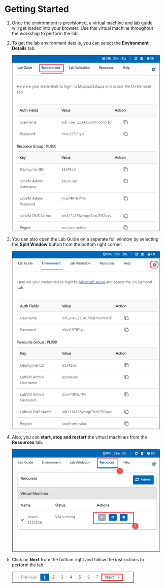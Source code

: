 # Getting Started

1. Once the environment is provisioned, a virtual machine and lab guide will get loaded into your browser. Use this virtual machine throughout the workshop to perform the lab.

1. To get the lab environment details, you can select the **Environment Details** tab.

    ![](./media/env.png)

1. You can also open the Lab Guide on a separate full window by selecting the **Split Window** button from the bottom right corner.

    ![](./media/spl.png)    

1. Also, you can **start, stop and restart** the virtual machines from the **Resources** tab.

    ![](./media/res.png)

1. Click on **Next** from the bottom right and follow the instructions to perform the lab.

    ![](./media/num.png)   
